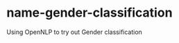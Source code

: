 name-gender-classification
==========================

Using OpenNLP to try out Gender classification
